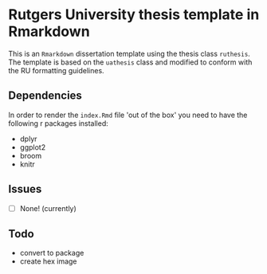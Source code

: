 # Rutgers University thesis template in Rmarkdown

This is an `Rmarkdown` dissertation template using the thesis class `ruthesis`.
The template is based on the `uathesis` class and modified to conform with the RU formatting guidelines. 

## Dependencies

In order to render the `index.Rmd` file 'out of the box' you need to have the following r packages installed:

- dplyr
- ggplot2
- broom
- knitr

## Issues

- [ ] None! (currently)

## Todo

- convert to package
- create hex image